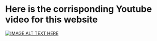 # Here is the corrisponding Youtube video for this website

[![IMAGE ALT TEXT HERE](http://img.youtube.com/vi/Wn-vx4zt-eI&ab_channel=JaredRice/0.jpg)](https://www.youtube.com/watch?v=Wn-vx4zt-eI&ab_channel=JaredRice)
